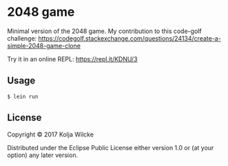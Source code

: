 # 2048 game

Minimal version of the 2048 game. My contribution to this code-golf challenge:
https://codegolf.stackexchange.com/questions/24134/create-a-simple-2048-game-clone

Try it in an online REPL: https://repl.it/KDNU/3

## Usage

    $ lein run

## License

Copyright © 2017 Kolja Wilcke

Distributed under the Eclipse Public License either version 1.0 or (at
your option) any later version.
